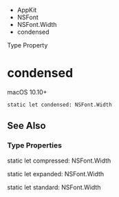 

- AppKit
- NSFont
- NSFont.Width
-  condensed 

Type Property

# condensed

macOS 10.10+

``` source
static let condensed: NSFont.Width
```

## See Also

### Type Properties

static let compressed: NSFont.Width

static let expanded: NSFont.Width

static let standard: NSFont.Width

